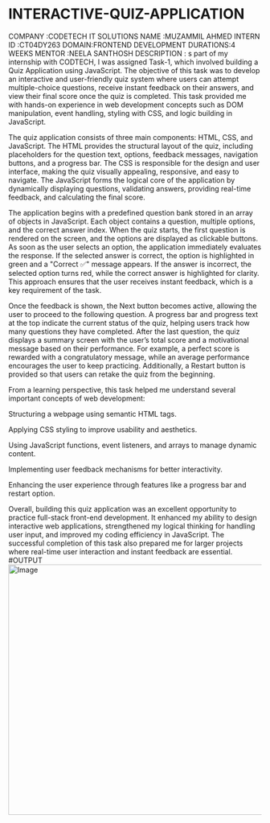 # INTERACTIVE-QUIZ-APPLICATION
COMPANY :CODETECH IT SOLUTIONS
NAME :MUZAMMIL AHMED
INTERN ID :CT04DY263
DOMAIN:FRONTEND  DEVELOPMENT
DURATIONS:4 WEEKS
MENTOR :NEELA SANTHOSH
DESCRIPTION :
     s part of my internship with CODTECH, I was assigned Task-1, which involved building a Quiz Application using JavaScript. The objective of this task was to develop an interactive and user-friendly quiz system where users can attempt multiple-choice questions, receive instant feedback on their answers, and view their final score once the quiz is completed. This task provided me with hands-on experience in web development concepts such as DOM manipulation, event handling, styling with CSS, and logic building in JavaScript.

The quiz application consists of three main components: HTML, CSS, and JavaScript. The HTML provides the structural layout of the quiz, including placeholders for the question text, options, feedback messages, navigation buttons, and a progress bar. The CSS is responsible for the design and user interface, making the quiz visually appealing, responsive, and easy to navigate. The JavaScript forms the logical core of the application by dynamically displaying questions, validating answers, providing real-time feedback, and calculating the final score.

The application begins with a predefined question bank stored in an array of objects in JavaScript. Each object contains a question, multiple options, and the correct answer index. When the quiz starts, the first question is rendered on the screen, and the options are displayed as clickable buttons. As soon as the user selects an option, the application immediately evaluates the response. If the selected answer is correct, the option is highlighted in green and a "Correct ✅" message appears. If the answer is incorrect, the selected option turns red, while the correct answer is highlighted for clarity. This approach ensures that the user receives instant feedback, which is a key requirement of the task.

Once the feedback is shown, the Next button becomes active, allowing the user to proceed to the following question. A progress bar and progress text at the top indicate the current status of the quiz, helping users track how many questions they have completed. After the last question, the quiz displays a summary screen with the user’s total score and a motivational message based on their performance. For example, a perfect score is rewarded with a congratulatory message, while an average performance encourages the user to keep practicing. Additionally, a Restart button is provided so that users can retake the quiz from the beginning.

From a learning perspective, this task helped me understand several important concepts of web development:

Structuring a webpage using semantic HTML tags.

Applying CSS styling to improve usability and aesthetics.

Using JavaScript functions, event listeners, and arrays to manage dynamic content.

Implementing user feedback mechanisms for better interactivity.

Enhancing the user experience through features like a progress bar and restart option.

Overall, building this quiz application was an excellent opportunity to practice full-stack front-end development. It enhanced my ability to design interactive web applications, strengthened my logical thinking for handling user input, and improved my coding efficiency in JavaScript. The successful completion of this task also prepared me for larger projects where real-time user interaction and instant feedback are essential.
#OUTPUT 
<img width="768" height="498" alt="Image" src="https://github.com/user-attachments/assets/6ab1eff5-798f-47f8-ab49-921d78b32fc8" />
